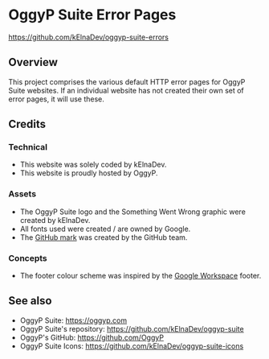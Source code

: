 # OggyP Suite Error Pages
https://github.com/kElnaDev/oggyp-suite-errors


## Overview
This project comprises the various default HTTP error pages for OggyP Suite websites. If an individual website has 
not created their own set of error pages, it will use these.


## Credits
### Technical
* This website was solely coded by kElnaDev.
* This website is proudly hosted by OggyP.

### Assets
* The OggyP Suite logo and the Something Went Wrong graphic were created by kElnaDev.
* All fonts used were created / are owned by Google.
* The [GitHub mark](https://github.com/logos) was created by the GitHub team.

### Concepts
* The footer colour scheme was inspired by the [Google Workspace](https://workspace.google.com/) footer.


## See also
* OggyP Suite: https://oggyp.com
* OggyP Suite's repository: https://github.com/kElnaDev/oggyp-suite
* OggyP's GitHub: https://github.com/OggyP
* OggyP Suite Icons: https://github.com/kElnaDev/oggyp-suite-icons
